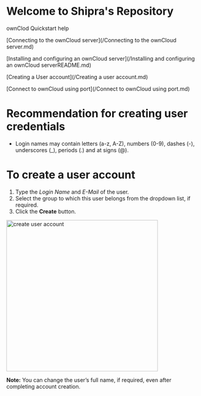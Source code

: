 # Welcome to Shipra's Repository
ownClod Quickstart help

[Connecting to the ownCloud server](/Connecting to the ownCloud server.md)

[Installing and configuring an ownCloud server](/Installing and configuring an ownCloud serverREADME.md)

[Creating a User account](/Creating a user account.md)

[Connect to ownCloud using port](/Connect to ownCloud using port.md)

# Recommendation for creating user credentials
* Login names may contain letters (a-z, A-Z), numbers (0-9), dashes (-), underscores (_), periods (.) and at signs (@). 
# To create a user account
1. Type the _Login Name_ and _E-Mail_ of the user.
2. Select the group to which this user belongs from the dropdown list, if required.
3. Click the **Create** button.
 <img width="395" alt="create user account" src="https://user-images.githubusercontent.com/89831069/131790622-f288239b-9120-4748-b6d9-ea3f17b9ecc2.PNG">

**Note:** You can change the user’s full name, if required, even after completing account creation. 

